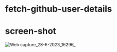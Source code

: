 # fetch-github-user-details


# screen-shot

![Web capture_28-6-2023_16296_](https://github.com/chlnedo/fetch-github-user-details/assets/123864825/1a730686-db58-4714-b2b7-969b03182097)


